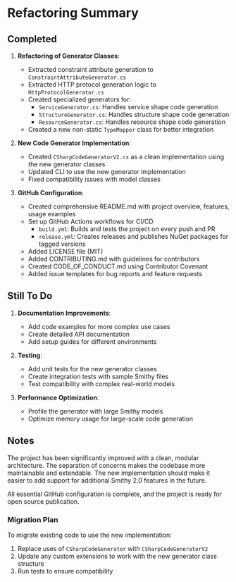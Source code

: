 # Refactoring Summary

## Completed

1. **Refactoring of Generator Classes**:
   - Extracted constraint attribute generation to `ConstraintAttributeGenerator.cs`
   - Extracted HTTP protocol generation logic to `HttpProtocolGenerator.cs`
   - Created specialized generators for:
     - `ServiceGenerator.cs`: Handles service shape code generation
     - `StructureGenerator.cs`: Handles structure shape code generation 
     - `ResourceGenerator.cs`: Handles resource shape code generation
   - Created a new non-static `TypeMapper` class for better integration

2. **New Code Generator Implementation**:
   - Created `CSharpCodeGeneratorV2.cs` as a clean implementation using the new generator classes
   - Updated CLI to use the new generator implementation
   - Fixed compatibility issues with model classes

3. **GitHub Configuration**:
   - Created comprehensive README.md with project overview, features, usage examples
   - Set up GitHub Actions workflows for CI/CD
     - `build.yml`: Builds and tests the project on every push and PR
     - `release.yml`: Creates releases and publishes NuGet packages for tagged versions
   - Added LICENSE file (MIT)
   - Added CONTRIBUTING.md with guidelines for contributors
   - Created CODE_OF_CONDUCT.md using Contributor Covenant
   - Added issue templates for bug reports and feature requests

## Still To Do

1. **Documentation Improvements**:
   - Add code examples for more complex use cases
   - Create detailed API documentation
   - Add setup guides for different environments

2. **Testing**:
   - Add unit tests for the new generator classes
   - Create integration tests with sample Smithy files
   - Test compatibility with complex real-world models

3. **Performance Optimization**:
   - Profile the generator with large Smithy models
   - Optimize memory usage for large-scale code generation

## Notes

The project has been significantly improved with a clean, modular architecture. The separation of concerns makes the codebase more maintainable and extendable. The new implementation should make it easier to add support for additional Smithy 2.0 features in the future.

All essential GitHub configuration is complete, and the project is ready for open source publication.

### Migration Plan

To migrate existing code to use the new implementation:

1. Replace uses of `CSharpCodeGenerator` with `CSharpCodeGeneratorV2`
2. Update any custom extensions to work with the new generator class structure
3. Run tests to ensure compatibility
